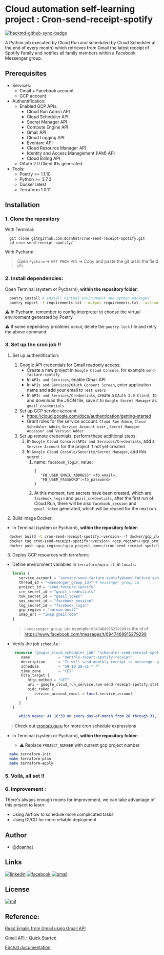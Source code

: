 # Cloud automation self-learning project : Cron-send-receipt-spotify

[![hackmd-github-sync-badge](https://hackmd.io/DlraECW4Q_imvwXGCAM1Ag/badge)](https://hackmd.io/DlraECW4Q_imvwXGCAM1Ag)

A Python job executed by Cloud Run and scheduled by Cloud Scheduler at the end of every month) which retrieves from
Gmail the latest receipt of Spotify Family and notifies all family members within a Facebook Messenger group.

## Prerequisites

- Services:
    - Gmail + Facebook account
    - GCP account
- Authentification:
    - Enabled GCP APIs:
        - Cloud Run Admin API
        - Cloud Scheduler API
        - Secret Manager API
        - Compute Engine API
        - Gmail API
        - Cloud Logging API
        - Eventarc API
        - Cloud Resource Manager API
        - Identity and Access Management (IAM) API
        - Cloud Billing API
    - OAuth 2.0 Client IDs generated
- Tools:
    - Poetry >= 1.1.10
    - Python >= 3.7.2
    - Docker latest
    - Terraform 1.0.11

## Installation

### 1. Clone the repository

With Terminal:

```bash=
  git clone git@github.com:doanhat/cron-send-receipt-spotify.git
  cd cron-send-receipt-spotify/
```

With Pycharm:

> Open `Pycharm` -> `GET FROM VCS` -> Copy and paste the git url in the field `URL`

### 2. Install dependencies:

Open Terminal (system or Pycharm), **within the repository folder**:

```bash
  poetry install # install virtual environment and python packages
  poetry export -f requirements.txt --output requirements.txt --without-hashes # generate requirements.txt
```

:warning: In Pycharm, remember to config interpreter to choose the virtual environment generated by Poetry

:warning: If some dependecy problems occur, delete the `poetry.lock` file and retry the above command

### 3. Set up the cron job !!

1. Set up authentification:
    1. Google API credentials for Gmail readonly access:
        - Create a new project in `Google Cloud Console`, for example `send-facture-spotify`
        - In `APIs and Services`, enable Gmail API
        - In `APIs and Services/OAuth Consent Screen`, enter application name and add your email to `Test users`
        - In `APIs and Services/Credentials`, create a `OAuth 2.0 Client ID` and download the JSON file, save it
          to `Google Secret Manager` as `gmail_credentials`
    2. Set up GCP service account:
        - https://cloud.google.com/docs/authentication/getting-started
        - Grant roles for the service account: `Cloud Run Admin`, `Cloud Scheduler Admin`, `Service Account user`
          , `Secret Manager Accessor and Version Adder`
    3. Set up remote credentials, perform these additional steps:
         1. In `Google Cloud Console/APIs and Services/Credentials`, add a `Service Account` for the project if not yet
            created
         2. In `Google Cloud Console/Security/Secret Manager`, add this secret :
             1. name: `facebook_login`, value:
                   ```
                   {
                      "FB_USER_EMAIL_ADDRESS":<fb_email>,
                      "FB_USER_PASSWORD":<fb_password>
                   }
                   ```
             2. At this moment, two secrets have been created, which are `facebook_login` and `gmail_credentials`, after
                the first run of Cloud Run, there will be also `facebook_session` and `gmail_token` generated, which will be reused for the next run

2. Build image Docker:
- In Terminal (system or Pycharm), **within the repository folder**:

```bash
  docker build -t cron-send-receipt-spotify:<version> -f docker/gcp_cloud_run/Dockerfile .
  docker tag cron-send-receipt-spotify:<version> <gcp_region>/<gcp_project_name>/cron-send-receipt-spotify
  docker push <gcp_region>/<gcp_project_name>/cron-send-receipt-spotify 
```
3. Deploy GCP resources with terraform:
- Define environment variables in `terraform/main.tf`, in `locals`:
   ```terraform
   locals {
      service_account = "service-send-facture-spotify@send-facture-spotify.iam.gserviceaccount.com"
      thread_id = "<messenger_group_id>" # messenger group id
      project_id = "send-facture-spotify" 
      cre_secret_id = "gmail_credentials"
      tok_secret_id = "gmail_token"
      ses_secret_id = "facebook_session"
      log_secret_id = "facebook_login"
      gcp_region = "europe-west1"
      imap_url = "imap.gmail.com"
  }
   ```
  > :information_source: `<messenger_group_id>` example: `6947468915279299` is the id of https://www.facebook.com/messages/t/6947468915279299

- Verify the job `schedule` :  
  ```terraform
   resource "google_cloud_scheduler_job" "scheduler-send-receipt-spotify" {
      name             = "monthly-report-spotify-receipt"
      description      = "It will send monthly receipt to messenger group"
      schedule         = "59 10 28-31 * *"
      time_zone        = "CET"
      http_target {
         http_method = "GET"
         uri = google_cloud_run_service.run-send-receipt-spotify.status[0].url
         oidc_token {
            service_account_email = local.service_account
        }
     }
  }
   ```
  ```cmake
     which means: At 10:59 on every day-of-month from 28 through 31, run the script
  ```
  :information_source: Check out [crontab.guru](https://crontab.guru/#59_10_28-31_*_*) for more cron schedule expressions

- In Terminal (system or Pycharm), **within the repository folder**:
  - ⚠️ Replace `PROJECT_NUMBER` with current gcp project number
```bash
  make terraform-init
  make terraform-plan
  make terraform-apply
```

### 5. Voilà, all set !!

### 6. Improvement :

There's always enough rooms for improvement, we can take advantage of this project to learn :

- Using Airflow to schedule more complicated tasks
- Using CI/CD for more reliable deployment

## Author

- [@doanhat](https://github.com/doanhat)

## Links

[![linkedin](https://img.shields.io/badge/linkedin-0A66C2?style=for-the-badge&logo=linkedin&logoColor=white)](https://www.linkedin.com/in/minhdoan272/)
[![facebook](https://img.shields.io/badge/Facebook-1877F2?style=for-the-badge&logo=facebook&logoColor=white)](https://www.facebook.com/dnminhhhhh/)
[![gmail](https://img.shields.io/badge/Gmail-D14836?style=for-the-badge&logo=gmail&logoColor=white)](nhatminhdoan2702@gmail.com)

## License

[![mit](https://img.shields.io/badge/License-MIT-blue.svg)](https://choosealicense.com/licenses/mit/)

## Reference:

[Read Emails from Gmail using Gmail API](https://www.geeksforgeeks.org/how-to-read-emails-from-gmail-using-gmail-api-in-python/)

[Gmail API - Quick Started](https://developers.google.com/gmail/api/quickstart/python)

[Fbchat documentation](https://fbchat.readthedocs.io/en/stable/)

